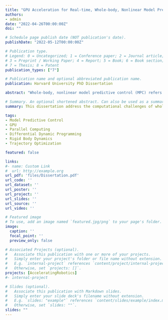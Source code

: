 ```yaml
---
title: "GPU Acceleration for Real-time, Whole-body, Nonlinear Model Predictive Control"
authors:
- admin
date: "2022-04-26T00:00:00Z"
doi: ""

# Schedule page publish date (NOT publication's date).
publishDate: "2022-05-12T00:00:00Z"

# Publication type.
# Legend: 0 = Uncategorized; 1 = Conference paper; 2 = Journal article;
# 3 = Preprint / Working Paper; 4 = Report; 5 = Book; 6 = Book section;
# 7 = Thesis; 8 = Patent
publication_types: ["7"]

# Publication name and optional abbreviated publication name.
publication: Harvard University PhD Dissertation

abstract: "Whole-body, nonlinear model predictive control (MPC) refers to the control strategy where a robot’s state and input trajectories are continually optimized over a finite time horizon while taking into account the robot’s full nonlinear dynamics. This has been referred to as the “Holy Grail” of robot motion planning and control, as it can enable robots to dynamically compute optimal trajectories and adapt to changes in their environment. Unfortunately, the underlying trajectory optimization algorithms traditionally used to solve these problems are computationally expensive and often too slow to run in real-time. Compounding this issue, the impending end of Moore’s Law and the end of Dennard Scaling have led to a utilization wall that limits the performance a single CPU chip can deliver, requiring computer scientists to look beyond the CPU to exploit large-scale parallelism available on alternative computing platforms such as GPUs. This dissertation address these challenges by exposing, analyzing, and leveraging the structured sparsity and parallelism patterns found in the numerical optimization and rigid body dynamics algorithms commonly used for whole-body, nonlinear MPC. Through careful algorithmic refactoring and re-design, this work exploits these patterns to enable real-time MPC performance through GPU-acceleration. It also validates the feasibility of this approach in the presence of model discrepancies and communication delays between the robot and GPU by deploying the resulting implementations onto a physical manipulator arm. Overall, this dissertation finds that GPU acceleration can provide nearly order-of-magnitude speedups, and open-sources its implementations to aid the wider robotics community in accelerating both robotics computations and application development timelines."

# Summary. An optional shortened abstract. Can also be used as a summary for an extended abstract or poster etc.
summary: This dissertation address the computational challenges of whole-body, nonlinear model predictive control (MPC) by exposing, analyzing, and leveraging the structured sparsity and parallelism patterns found in the underlying numerical optimization and rigid body dynamics algorithms. Through careful algorithmic refactoring and re-design, this work exploits these patterns to enable real-time MPC performance through GPU-acceleration. It also validates the feasibility of this approach in the presence of model discrepancies and communication delays between the robot and GPU by deploying the resulting implementations onto a physical manipulator arm. Overall, this dissertation finds that GPU acceleration can provide nearly order-of-magnitude speedups, and open-sources its implementations to aid the wider robotics community in accelerating both robotics computations and application development timelines.

tags:
- Model Predictive Control
- GPU
- Parallel Computing
- Differential Dynamic Programming
- Rigid Body Dynamics
- Trajectory Optimization

featured: false

links:
#- name: Custom Link
#  url: http://example.org
url_pdf: 'files/Dissertation.pdf'
url_code: ''
url_dataset: ''
url_poster: ''
url_project: ''
url_slides: ''
url_source: ''
url_video: ''

# Featured image
# To use, add an image named `featured.jpg/png` to your page's folder. 
image:
  caption: ''
  focal_point: ''
  preview_only: false

# Associated Projects (optional).
#   Associate this publication with one or more of your projects.
#   Simply enter your project's folder or file name without extension.
#   E.g. `internal-project` references `content/project/internal-project/index.md`.
#   Otherwise, set `projects: []`.
projects: [AcceleratingRobotics]
#- internal-project

# Slides (optional).
#   Associate this publication with Markdown slides.
#   Simply enter your slide deck's filename without extension.
#   E.g. `slides: "example"` references `content/slides/example/index.md`.
#   Otherwise, set `slides: ""`.
slides: ""
---
```


<!-- {{% alert note %}}
Click the *Cite* button above to demo the feature to enable visitors to import publication metadata into their reference management software.
{{% /alert %}}

{{% alert note %}}
Click the *Slides* button above to demo Academic's Markdown slides feature.
{{% /alert %}} -->

<!-- Supplementary notes can be added here, including [code and math](https://sourcethemes.com/academic/docs/writing-markdown-latex/). -->

